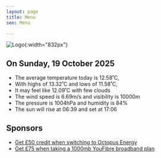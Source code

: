 ```yaml
---
layout: page
title: Menu
seo: Menu

---
```


![Logo](/images/logo.jpg){:width="832px"}

<!-- weather_marker starts -->
## On Sunday, 19 October 2025

- The average temperature today is 12.58˚C,
- With highs of 13.32˚C and lows of 11.58˚C,
- It may feel like 12.09˚C with few clouds
- The wind speed is 6.69m/s and visibility is 10000m
- The pressure is 1004hPa and humidity is 84%
- The sun will rise at 06:39 and set at 17:06

<!-- weather_marker ends -->

## Sponsors

- [Get £50 credit when switching to Octopus Energy](https://bit.ly/3oD1nnS)
- [Get £75 when taking a 1000mb YouFibre broadband plan](https://aklam.io/91zWhU?)
